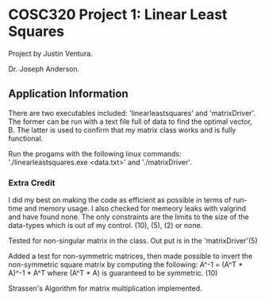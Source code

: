 # COSC320 Project 1: Linear Least Squares

Project by Justin Ventura.

Dr. Joseph Anderson.


## Application Information

There are two executables included: 'linearleastsquares' and 'matrixDriver'.  The former can be run with a text file full of data to find the optimal vector, B.  The latter is used to confirm that my matrix class works and is fully functional.

Run the progams with the following linux commands: './linearleastsquares.exe <data.txt>' and './matrixDriver'.

### Extra Credit

I did my best on making the code as efficient as possible in terms of run-time and memory usage.  I also checked for memeory leaks with valgrind and have found none.  The only constraints are the limits to the size of the data-types which is out of my control.  (10), (5), (2) or none.


Tested for non-singular matrix in the class. Out put is in the 'matrixDriver'(5)


Added a test for non-symmetric matrices, then made possible to invert the non-symmetric square matrix by computing the following: A^-1 = (A^T * A)^-1 * A^T where (A^T * A) is guaranteed to be symmetric. (10)


Strassen's Algorithm for matrix multiplication implemented.
